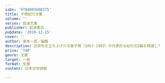 ```yaml
---
isbn: '9784003600375'
title: 子規紀行文集
volume: ''
series: 岩波文庫
publisher: 岩波書店
pubdate: '2019-12-15'
cover: ''
author: 復本一郎／編集
description: 近俳句を立ち上げた文豪子規（1867-1902）の代表的な紀行文8篇を精選して，詳細な注解を付した．
price: '740'
genre: 文庫
target: 一般
format: 文庫
content: 日本文学詩歌

---
```

